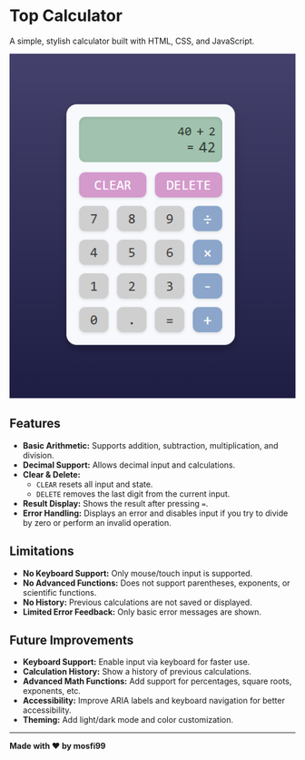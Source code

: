 # Top Calculator

A simple, stylish calculator built with HTML, CSS, and JavaScript.

![Calculator](image.png)

## Features

- **Basic Arithmetic:** Supports addition, subtraction, multiplication, and division.
- **Decimal Support:** Allows decimal input and calculations.
- **Clear & Delete:**
  - `CLEAR` resets all input and state.
  - `DELETE` removes the last digit from the current input.
- **Result Display:** Shows the result after pressing `=`.
- **Error Handling:** Displays an error and disables input if you try to divide by zero or perform an invalid operation.

## Limitations

- **No Keyboard Support:** Only mouse/touch input is supported.
- **No Advanced Functions:** Does not support parentheses, exponents, or scientific functions.
- **No History:** Previous calculations are not saved or displayed.
- **Limited Error Feedback:** Only basic error messages are shown.

## Future Improvements

- **Keyboard Support:** Enable input via keyboard for faster use.
- **Calculation History:** Show a history of previous calculations.
- **Advanced Math Functions:** Add support for percentages, square roots, exponents, etc.
- **Accessibility:** Improve ARIA labels and keyboard navigation for better accessibility.
- **Theming:** Add light/dark mode and color customization.

---

**Made with ❤️ by mosfi99**
